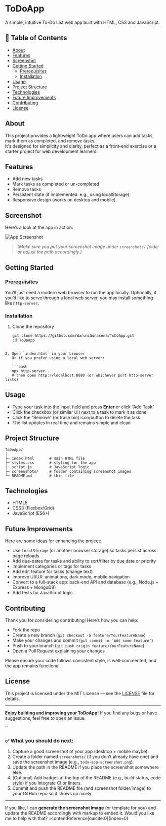 # ToDoApp

A simple, intuitive To-Do List web app built with HTML, CSS and JavaScript.

## 🚀 Table of Contents

- [About](#about)  
- [Features](#features)  
- [Screenshot](#screenshot)  
- [Getting Started](#getting-started)  
  - [Prerequisites](#prerequisites)  
  - [Installation](#installation)  
- [Usage](#usage)  
- [Project Structure](#project-structure)  
- [Technologies](#technologies)  
- [Future Improvements](#future-improvements)  
- [Contributing](#contributing)  
- [License](#license)  

## About

This project provides a lightweight ToDo app where users can add tasks, mark them as completed, and remove tasks.  
It's designed for simplicity and clarity, perfect as a front-end exercise or a starter project for web development learners.

## Features

- Add new tasks  
- Mark tasks as completed or un-completed  
- Remove tasks  
- Persistent state (if implemented: e.g., using localStorage)  
- Responsive design (works on desktop and mobile)  

## Screenshot

Here’s a look at the app in action:

![App Screenshot](./screenshots/todo-app-screenshot.png)  
> *(Make sure you put your screenshot image under `screenshots/` folder or adjust the path accordingly.)*

## Getting Started

### Prerequisites

You’ll just need a modern web browser to run the app locally. Optionally, if you’d like to serve through a local web server, you may install something like `http-server`.

### Installation

1. Clone the repository  
   ```bash
   git clone https://github.com/WaruniGunasena/ToDoApp.git
   cd ToDoApp
````

2. Open `index.html` in your browser
   Or if you prefer using a local web server:

   ```bash
   npx http-server . 
   # then open http://localhost:8080 (or whichever port http-server lists)
````

## Usage

* Type your task into the input field and press **Enter** or click “Add Task”
* Click the checkbox (or similar UI) next to a task to mark it as done
* Click the “Remove” (or trash bin) icon/button to delete the task
* The list updates in real time and remains simple and clean

## Project Structure

````
ToDoApp/
│
├─ index.html       # main HTML file  
├─ styles.css       # styling for the app  
├─ script.js        # JavaScript logic  
├─ screenshots/     # folder containing screenshot images  
└─ README.md        # this file  
````

## Technologies

* HTML5
* CSS3 (Flexbox/Grid)
* JavaScript (ES6+)

## Future Improvements

Here are some ideas for enhancing the project:

* Use `localStorage` (or another browser storage) so tasks persist across page reloads
* Add due-dates for tasks and ability to sort/filter by due date or priority
* Implement categories or tags for tasks
* Add edit feature for tasks (change text)
* Improve UI/UX: animations, dark mode, mobile navigation
* Convert to a full-stack app: back-end API and database (e.g., Node.js + Express + MongoDB)
* Add tests for JavaScript logic

## Contributing

Thank you for considering contributing! Here’s how you can help:

* Fork the repo
* Create a new branch (`git checkout -b feature/YourFeatureName`)
* Make your changes and commit (`git commit -m 'Add some feature'`)
* Push to your branch (`git push origin feature/YourFeatureName`)
* Open a Pull Request explaining your changes

Please ensure your code follows consistent style, is well-commented, and the app remains functional.

## License

This project is licensed under the MIT License — see the [LICENSE](LICENSE) file for details.

---

**Enjoy building and improving your ToDoApp!**
If you find any bugs or have suggestions, feel free to open an issue.

``

### ✅ What you should do next:

1. Capture a good screenshot of your app (desktop + mobile maybe).  
2. Create a folder named `screenshots/` (if you don’t already have one) and save the screenshot image (e.g., `todo-app-screenshot.png`).  
3. Update the path in the README if you place the screenshot somewhere else.  
4. (Optional) Add badges at the top of the README (e.g., build status, code style) if you integrate CI or linters.  
5. Commit and push the README file (and screenshot folder/image) to your GitHub repo so it shows up nicely.

---

If you like, I can **generate the screenshot image** (or template for you) and update the README accordingly with markup to embed it. Would you like me to help with that?
::contentReference[oaicite:0]{index=0}
```
